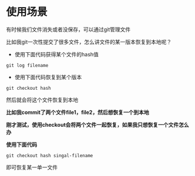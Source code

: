 # 使用场景

有时候我们文件消失或者没保存，可以通过git管理文件

比如我git一次性提交了很多文件，怎么讲文件的某一版本恢复到本地呢？

- 使用下面代码获得某个文件的hash值

```
git log filename
```

- 使用下面代码恢复到某个版本

```
git checkout hash
```

然后就会将这个文件恢复到本地

**比如我commit了两个文件file1，file2，然后想恢复一个到本地**

**刚才测试，使用checkout会将两个文件一起恢复，如果我只想恢复一个文件怎么办**

 **使用下面代码**

```
git checkout hash singal-filename
```

即可恢复某一单一文件

